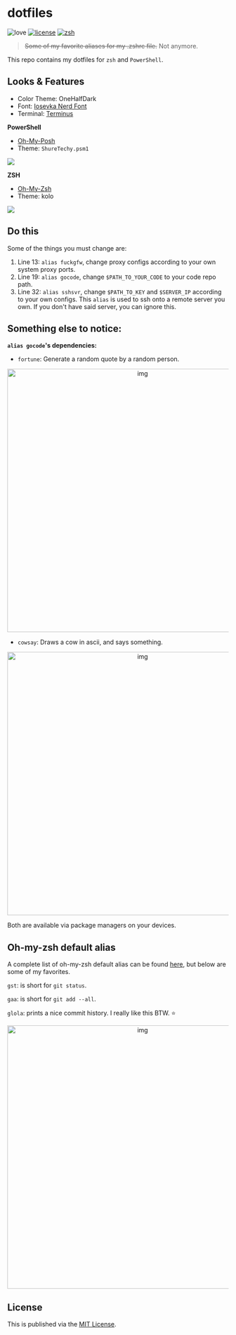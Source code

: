 <!-- ![img](https://i.loli.net/2018/05/31/5b0ff51dc2bf9.png) -->

# dotfiles

![love](https://img.shields.io/badge/Made%20with-LOVE-ff69b4.svg)
[![license](https://img.shields.io/badge/license-MIT-blue.svg)](https://opensource.org/licenses/MIT)
[![zsh](https://img.shields.io/badge/configured%20for-zsh-brightgreen.svg)](https://github.com/robbyrussell/oh-my-zsh)

> ~~Some of my favorite aliases for my .zshrc file.~~ Not anymore.

This repo contains my dotfiles for `zsh` and `PowerShell`.

## Looks & Features

- Color Theme: OneHalfDark
- Font: [Iosevka Nerd Font](https://github.com/ryanoasis/nerd-fonts)
- Terminal: [Terminus](https://github.com/eugeny/terminus)

**PowerShell**

- [Oh-My-Posh](https://github.com/JanDeDobbeleer/oh-my-posh)
- Theme: `ShureTechy.psm1`

![](https://i.loli.net/2018/12/07/5c0a80b80a156.png)

**ZSH**

- [Oh-My-Zsh](https://ohmyz.sh/)
- Theme: kolo

![](https://i.loli.net/2018/12/07/5c0a81679fa5a.png)

## Do this

Some of the things you must change are:

1. Line 13: `alias fuckgfw`, change proxy configs according to your own system proxy ports.
2. Line 19: `alias gocode`, change `$PATH_TO_YOUR_CODE` to your code repo path.
3. Line 32: `alias sshsvr`, change `$PATH_TO_KEY` and `$SERVER_IP` according to your own configs. This `alias` is used to ssh onto a remote server you own. If you don't have said server, you can ignore this.

## Something else to notice:

**`alias gocode`'s dependencies:**

- `fortune`: Generate a random quote by a random person.

<div align="center"><img src="https://i.loli.net/2018/05/31/5b0fdd7abdb6c.jpg" alt="img" width="600px"></div>
 
- `cowsay`: Draws a cow in ascii, and says something.

<div align="center"><img src="https://i.loli.net/2018/05/31/5b0fddea0f161.jpg" alt="img" width="600px"></div>

Both are available via package managers on your devices.

## Oh-my-zsh default alias

A complete list of oh-my-zsh default alias can be found [here](https://github.com/robbyrussell/oh-my-zsh/blob/master/plugins/git/git.plugin.zsh), but below are some of my favorites.

`gst`: is short for `git status`.

`gaa`: is short for `git add --all`.

`glola`: prints a nice commit history. I really like this BTW. :star:

<div align="center"><img src="https://i.loli.net/2018/05/31/5b0fdfd7a21e4.jpg" alt="img" width="600px"></div>

## License

This is published via the [MIT License](https://github.com/spencerwoo98/awesome-alias/blob/master/LICENSE).

